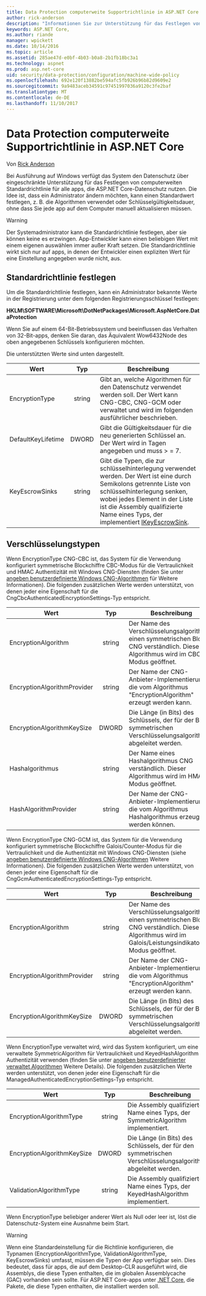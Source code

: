 ```yaml
---
title: Data Protection computerweite Supportrichtlinie in ASP.NET Core
author: rick-anderson
description: "Informationen Sie zur Unterstützung für das Festlegen von computerweiten Standardrichtlinie für alle apps, die ASP.NET Core-Datenschutz nutzen."
keywords: ASP.NET Core,
ms.author: riande
manager: wpickett
ms.date: 10/14/2016
ms.topic: article
ms.assetid: 285ae47d-e0bf-4b03-b0a8-2b1fb18bc3a1
ms.technology: aspnet
ms.prod: asp.net-core
uid: security/data-protection/configuration/machine-wide-policy
ms.openlocfilehash: 692e120f13882be594afc5fb926b96b82d9609e2
ms.sourcegitcommit: 9a9483aceb34591c97451997036a9120c3fe2baf
ms.translationtype: MT
ms.contentlocale: de-DE
ms.lasthandoff: 11/10/2017
---
```

# <a name="data-protection-machine-wide-policy-support-in-aspnet-core"></a>Data Protection computerweite Supportrichtlinie in ASP.NET Core

Von [Rick Anderson](https://twitter.com/RickAndMSFT)

Bei Ausführung auf Windows verfügt das System den Datenschutz über eingeschränkte Unterstützung für das Festlegen von computerweiten Standardrichtlinie für alle apps, die ASP.NET Core-Datenschutz nutzen. Die Idee ist, dass ein Administrator ändern möchten, kann einen Standardwert festlegen, z. B. die Algorithmen verwendet oder Schlüsselgültigkeitsdauer, ohne dass Sie jede app auf dem Computer manuell aktualisieren müssen.

> [!WARNING]
> Der Systemadministrator kann die Standardrichtlinie festlegen, aber sie können keine es erzwingen. App-Entwickler kann einen beliebigen Wert mit einem eigenen auswählen immer außer Kraft setzen. Die Standardrichtlinie wirkt sich nur auf apps, in denen der Entwickler einen expliziten Wert für eine Einstellung angegeben wurde nicht, aus.

## <a name="setting-default-policy"></a>Standardrichtlinie festlegen

Um die Standardrichtlinie festlegen, kann ein Administrator bekannte Werte in der Registrierung unter dem folgenden Registrierungsschlüssel festlegen:

**HKLM\SOFTWARE\Microsoft\DotNetPackages\Microsoft.AspNetCore.DataProtection**

Wenn Sie auf einem 64-Bit-Betriebssystem und beeinflussen das Verhalten von 32-Bit-apps, denken Sie daran, das Äquivalent Wow6432Node des oben angegebenen Schlüssels konfigurieren möchten.

Die unterstützten Werte sind unten dargestellt.

| Wert              | Typ   | Beschreibung |
| ------------------ | :----: | ----------- |
| EncryptionType     | string | Gibt an, welche Algorithmen für den Datenschutz verwendet werden soll. Der Wert kann CNG-CBC, CNG-GCM oder verwaltet und wird im folgenden ausführlicher beschrieben. |
| DefaultKeyLifetime | DWORD  | Gibt die Gültigkeitsdauer für die neu generierten Schlüssel an. Der Wert wird in Tagen angegeben und muss > = 7. |
| KeyEscrowSinks     | string | Gibt die Typen, die zur schlüsselhinterlegung verwendet werden. Der Wert ist eine durch Semikolons getrennte Liste von schlüsselhinterlegung senken, wobei jedes Element in der Liste ist die Assembly qualifizierte Name eines Typs, der implementiert [IKeyEscrowSink](/dotnet/api/microsoft.aspnetcore.dataprotection.keymanagement.ikeyescrowsink). |

## <a name="encryption-types"></a>Verschlüsselungstypen

Wenn EncryptionType CNG-CBC ist, das System für die Verwendung konfiguriert symmetrische Blockchiffre CBC-Modus für die Vertraulichkeit und HMAC Authentizität mit Windows CNG-Diensten (finden Sie unter [angeben benutzerdefinierte Windows CNG-Algorithmen](xref:security/data-protection/configuration/overview#specifying-custom-windows-cng-algorithms) für Weitere Informationen). Die folgenden zusätzlichen Werte werden unterstützt, von denen jeder eine Eigenschaft für die CngCbcAuthenticatedEncryptionSettings-Typ entspricht.

| Wert                       | Typ   | Beschreibung |
| --------------------------- | :----: | ----------- |
| EncryptionAlgorithm         | string | Der Name des Verschlüsselungsalgorithmus einen symmetrischen Block CNG verständlich. Dieser Algorithmus wird im CBC-Modus geöffnet. |
| EncryptionAlgorithmProvider | string | Der Name der CNG-Anbieter-Implementierung, die vom Algorithmus "EncryptionAlgorithm" erzeugt werden kann. |
| EncryptionAlgorithmKeySize  | DWORD  | Die Länge (in Bits) des Schlüssels, der für der Block symmetrischen Verschlüsselungsalgorithmus abgeleitet werden. |
| Hashalgorithmus               | string | Der Name eines Hashalgorithmus CNG verständlich. Dieser Algorithmus wird im HMAC-Modus geöffnet. |
| HashAlgorithmProvider       | string | Der Name der CNG-Anbieter-Implementierung, die vom Algorithmus Hashalgorithmus erzeugt werden können. |

Wenn EncryptionType CNG-GCM ist, das System für die Verwendung konfiguriert symmetrische Blockchiffre Galois/Counter-Modus für die Vertraulichkeit und die Authentizität mit Windows CNG-Diensten (siehe [angeben benutzerdefinierte Windows CNG-Algorithmen](xref:security/data-protection/configuration/overview#specifying-custom-windows-cng-algorithms) Weitere Informationen). Die folgenden zusätzlichen Werte werden unterstützt, von denen jeder eine Eigenschaft für die CngGcmAuthenticatedEncryptionSettings-Typ entspricht.

| Wert                       | Typ   | Beschreibung |
| --------------------------- | :----: | ----------- |
| EncryptionAlgorithm         | string | Der Name des Verschlüsselungsalgorithmus einen symmetrischen Block CNG verständlich. Dieser Algorithmus wird im Galois/Leistungsindikator-Modus geöffnet. |
| EncryptionAlgorithmProvider | string | Der Name der CNG-Anbieter-Implementierung, die vom Algorithmus "EncryptionAlgorithm" erzeugt werden kann. |
| EncryptionAlgorithmKeySize  | DWORD  | Die Länge (in Bits) des Schlüssels, der für der Block symmetrischen Verschlüsselungsalgorithmus abgeleitet werden. |

Wenn EncryptionType verwaltet wird, wird das System konfiguriert, um eine verwaltete SymmetricAlgorithm für Vertraulichkeit und KeyedHashAlgorithm Authentizität verwenden (finden Sie unter [angeben benutzerdefinierter verwaltet Algorithmen](xref:security/data-protection/configuration/overview#specifying-custom-managed-algorithms) Weitere Details). Die folgenden zusätzlichen Werte werden unterstützt, von denen jeder eine Eigenschaft für die ManagedAuthenticatedEncryptionSettings-Typ entspricht.

| Wert                      | Typ   | Beschreibung |
| -------------------------- | :----: | ----------- |
| EncryptionAlgorithmType    | string | Die Assembly qualifizierte Name eines Typs, der SymmetricAlgorithm implementiert. |
| EncryptionAlgorithmKeySize | DWORD  | Die Länge (in Bits) des Schlüssels, der für den symmetrischen Verschlüsselungsalgorithmus abgeleitet werden. |
| ValidationAlgorithmType    | string | Die Assembly qualifizierte Name eines Typs, der KeyedHashAlgorithm implementiert. |

Wenn EncryptionType beliebiger anderer Wert als Null oder leer ist, löst die Datenschutz-System eine Ausnahme beim Start.

> [!WARNING]
> Wenn eine Standardeinstellung für die Richtlinie konfigurieren, die Typnamen (EncryptionAlgorithmType, ValidationAlgorithmType, KeyEscrowSinks) umfasst, müssen die Typen der App verfügbar sein. Dies bedeutet, dass für apps, die auf dem Desktop-CLR ausgeführt wird, die Assemblys, die diese Typen enthalten, die im globalen Assemblycache (GAC) vorhanden sein sollte. Für ASP.NET Core-apps unter [.NET Core](https://www.microsoft.com/net/core), die Pakete, die diese Typen enthalten, die installiert werden soll.
